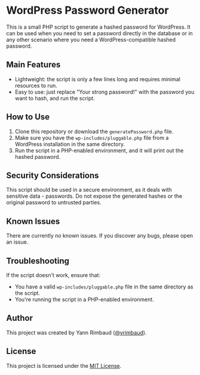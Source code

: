 # WordPress Password Generator

This is a small PHP script to generate a hashed password for WordPress. It can be used when you need to set a password directly in the database or in any other scenario where you need a WordPress-compatible hashed password.

## Main Features
- Lightweight: the script is only a few lines long and requires minimal resources to run.
- Easy to use: just replace "Your strong password!" with the password you want to hash, and run the script.

## How to Use
1. Clone this repository or download the `generatePassword.php` file.
2. Make sure you have the `wp-includes/pluggable.php` file from a WordPress installation in the same directory.
3. Run the script in a PHP-enabled environment, and it will print out the hashed password.

## Security Considerations
This script should be used in a secure environment, as it deals with sensitive data - passwords. Do not expose the generated hashes or the original password to untrusted parties.

## Known Issues
There are currently no known issues. If you discover any bugs, please open an issue.

## Troubleshooting
If the script doesn't work, ensure that:
- You have a valid `wp-includes/pluggable.php` file in the same directory as the script.
- You're running the script in a PHP-enabled environment.

## Author
This project was created by Yann Rimbaud ([@yrimbaud](https://github.com/yrimbaud)).

## License
This project is licensed under the [MIT License](https://opensource.org/licenses/MIT).
